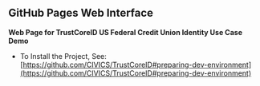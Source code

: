 
## GitHub Pages Web Interface

**Web Page for TrustCoreID US Federal Credit Union Identity Use Case Demo**

* To Install the Project, See: [https://github.com/CIVICS/TrustCoreID#preparing-dev-environment](https://github.com/CIVICS/TrustCoreID#preparing-dev-environment)
